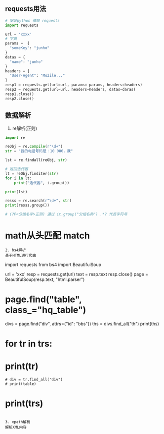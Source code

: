 ## requests用法
```py
# 安装python 依赖 requests
import requests

url = 'xxxx'
# 字典
params =  {
  "someKey": "junho"
}
datas = {
  "name": "junho"
}
headers = {
  "User-Agent": "Mozile..."
}
resp1 = requests.get(url=url, params= params, headers=headers)
resp2 = requests.get(url=url, headers=headers, datas=daras)
resp1.close()
resp2.close()
```

## 数据解析
1. re解析(正则)
```py
import re

reObj = re.compile(r"\d+")
str = "我的电话号码是：10 086，我"

lst = re.findall(reObj, str)

# 返回迭代器
lt = reObj.finditer(str)
for i in lt:
    print("迭代器", i.group())

print(lst)

resss = re.search(r"\d+", str)
print(resss.group())

# (?P<分组名字>正则) 通过 it.group("分组名称") .*? 代表字符号
```
# math从头匹配 match
```
2. bs4解析
基于HTML进行爬虫
```
import requests
from bs4 import BeautifulSoup

url = 'xxx'
resp = requests.get(url)
text = resp.text
resp.close()
page = BeautifulSoup(resp.text, "html.parser")
# page.find("table", class_="hq_table")
divs = page.find("div", attrs={"id": "bbs"})
ths = divs.find_all("th")
print(ths)
# for tr in trs:
  # print(tr)
    # div = tr.find_all("div")
    # print(table)
# print(trs)
```

3. xpath解析
解析XML内容
